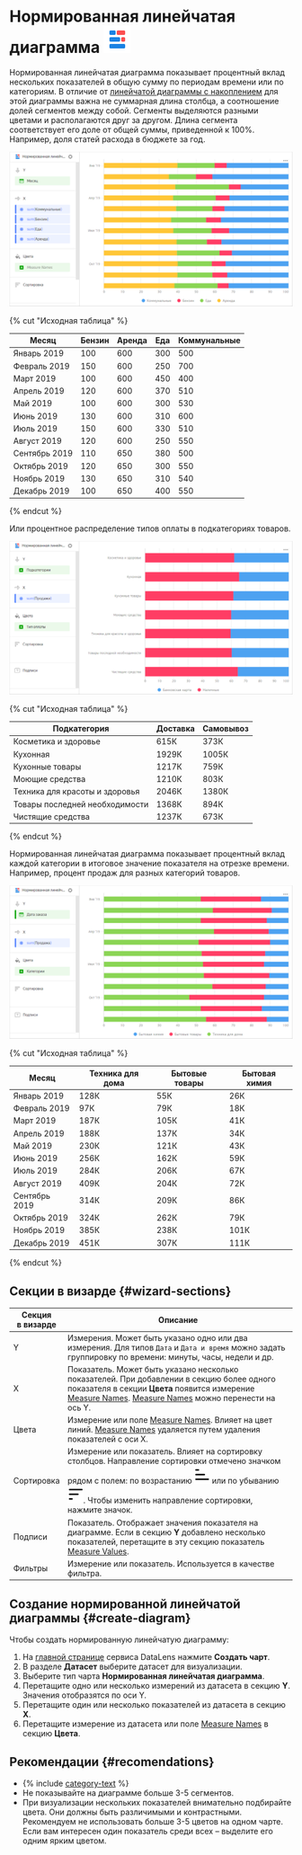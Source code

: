 # Нормированная линейчатая диаграмма ![](../_assets/datalens/normalized-horizontal-bar.svg)

Нормированная линейчатая диаграмма показывает процентный вклад нескольких показателей в общую сумму по периодам времени или по категориям. В отличие от [линейчатой диаграммы с накоплением](bar-chart.md##stacked) для этой диаграммы важна не суммарная длина столбца, а соотношение долей сегментов между собой. Сегменты выделяются разными цветами и располагаются друг за другом. Длина сегмента соответствует его доле от общей суммы, приведенной к 100%. Например, доля статей расхода в бюджете за год. 

![normalized-horizontal-bar-chart](../_assets/datalens/visualization-ref/normalized-horizontal-bar-chart/normalized-horizontal-bar-chart.png)

{% cut "Исходная таблица" %}

Месяц |	Бензин | Аренда  | Еда | Коммунальные
----- | ---------| ---------- | ---------- | ---------- 
Январь 2019	| 100	| 600	| 300	| 500
Февраль 2019	| 150	| 600	| 250	| 700
Март 2019	| 100	| 600	| 450	| 400
Апрель 2019	| 120	| 600	| 370	| 510
Май 2019	| 100	| 600	| 300	| 530
Июнь 2019	| 130	| 600	| 310	| 600
Июль 2019	| 150	| 600	| 330	| 510
Август 2019	| 120	| 600	| 250	| 550
Сентябрь 2019	| 110	| 650	| 380	| 500
Октябрь 2019	| 120	| 650	| 300	| 550
Ноябрь 2019	| 130	| 650	| 310	| 540
Декабрь 2019	| 100	| 650	| 400	| 550

{% endcut %}

Или процентное распределение типов оплаты в подкатегориях товаров.

![normalized-horizontal-bar-chart-categories](../_assets/datalens/visualization-ref/normalized-horizontal-bar-chart/normalized-horizontal-bar-chart-categories.png)

{% cut "Исходная таблица" %}

Подкатегория |	Доставка |	Самовывоз
-------------|---------| ----------|
Косметика и здоровье |	615К |	373К
Кухонная |	1929К |	1005К
Кухонные товары |	1217К |	759К
Моющие средства |	1210К |	803К
Техника для красоты и здоровья |	2046К |	1380К
Товары последней необходимости |	1368К |	894К
Чистящие средства |	1237К |	673К

{% endcut %}

Нормированная линейчатая диаграмма показывает процентный вклад каждой категории в итоговое значение показателя на отрезке времени. Например, процент продаж для разных категорий товаров.

![normalized-horizontal-bar-chart-2](../_assets/datalens/visualization-ref/normalized-horizontal-bar-chart/normalized-horizontal-bar-chart-2.png)

{% cut "Исходная таблица" %}

Месяц |	Техника для дома |	Бытовые товары  | Бытовая химия
----- | ---------| ---------- | ---------- 
Январь 2019|	128К |	55К | 26К
Февраль 2019|	97К |	79К | 18К
Март 2019|	187К |	105К | 41К
Апрель 2019|	188К | 137К | 34К
Май 2019|	230К |	121К | 43К
Июнь 2019|	256К |	162К | 59К
Июль 2019|	284К |	206К | 67К	
Август 2019|	409К |	204К | 72К
Сентябрь 2019|	314К |	209К | 86К
Октябрь 2019|	324К |	262К | 79К
Ноябрь 2019|	385К |	238К | 101К
Декабрь 2019|	451К |	307К | 111К

{% endcut %}

## Секции в визарде {#wizard-sections}

Секция<br/> в визарде| Описание
----- | ----
Y | Измерения. Может быть указано одно или два измерения. Для типов `Дата` и `Дата и время` можно задать группировку по времени: минуты, часы, недели и др.
X | Показатель. Может быть указано несколько показателей. При добавлении в секцию более одного показателя в секции **Цвета** появится измерение [Measure Names](../concepts/chart/measure-values.md). [Measure Names](../concepts/chart/measure-values.md) можно перенести на ось Y.
Цвета | Измерение или поле [Measure Names](../concepts/chart/measure-values.md). Влияет на цвет линий. [Measure Names](../concepts/chart/measure-values.md) удаляется путем удаления показателей с оси X.
Сортировка | Измерение или показатель. Влияет на сортировку столбцов. Направление сортировки отмечено значком рядом с полем: по возрастанию ![image](../_assets/datalens/sort_asc.svg) или по убыванию ![image](../_assets/datalens/sort_desc.svg). Чтобы изменить направление сортировки, нажмите значок.
Подписи | Показатель. Отображает значения показателя на диаграмме. Если в секцию **Y** добавлено несколько показателей, перетащите в эту секцию показатель [Measure Values](../concepts/chart/measure-values.md).
Фильтры | Измерение или показатель. Используется в качестве фильтра.

## Создание нормированной линейчатой диаграммы {#create-diagram}

Чтобы создать нормированную линейчатую диаграмму:

1. На [главной странице](https://datalens.yandex.ru) сервиса DataLens нажмите **Создать чарт**.
1. В разделе **Датасет** выберите датасет для визуализации.
1. Выберите тип чарта **Нормированная линейчатая диаграмма**.
1. Перетащите одно или несколько измерений из датасета в секцию **Y**. Значения отобразятся по оси Y.
1. Перетащите один или несколько показателей из датасета в секцию **X**.
1. Перетащите измерение из датасета или поле [Measure Names](../concepts/chart/measure-values.md) в секцию **Цвета**. 

## Рекомендации {#recomendations}

* {% include [category-text](../_includes/datalens/datalens-category-text.md) %}
* Не показывайте на диаграмме больше 3-5 сегментов.
* При визуализации нескольких показателей внимательно подбирайте цвета. Они должны быть различимыми и контрастными. Рекомендуем не использовать больше 3-5 цветов на одном чарте. Если вам интересен один показатель среди всех – выделите его одним ярким цветом.
